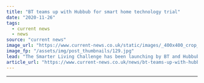 ```yaml
---
title: "BT teams up with Hubbub for smart home technology trial"
date: "2020-11-26"
tags: 
  - current news
  - news
source: "current news"
image_url: "https://www.current-news.co.uk/static/images/_400x400_crop_center-center/BT-Hubbub-image-Hubbub.jpg"
image_fp: "/assets/img/post_thumbnails/129.jpg"
lead: "​The Smarter Living Challenge has been launching by BT and Hubbub to explore how technology can reduce household carbon emissions."
article_url: "https://www.current-news.co.uk/news/bt-teams-up-with-hubbub-for-smart-home-technology-trial?utm_source=rss-feeds&utm_medium=rss&utm_campaign=rss"
---
```


---
